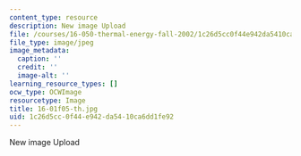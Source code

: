 ```yaml
---
content_type: resource
description: New image Upload
file: /courses/16-050-thermal-energy-fall-2002/1c26d5cc0f44e942da5410ca6dd1fe92_16-01f05-th.jpg
file_type: image/jpeg
image_metadata:
  caption: ''
  credit: ''
  image-alt: ''
learning_resource_types: []
ocw_type: OCWImage
resourcetype: Image
title: 16-01f05-th.jpg
uid: 1c26d5cc-0f44-e942-da54-10ca6dd1fe92
---
```

New image Upload


